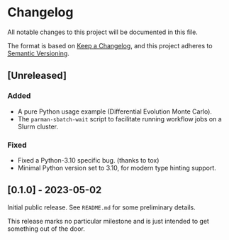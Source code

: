 # Changelog

All notable changes to this project will be documented in this file.

The format is based on [Keep a Changelog](https://keepachangelog.com/en/1.1.0/),
and this project adheres to [Semantic Versioning](https://semver.org/spec/v2.0.0.html).

## [Unreleased]

### Added

- A pure Python usage example (Differential Evolution Monte Carlo).
- The `parman-sbatch-wait` script to facilitate running workflow jobs on a Slurm cluster.

### Fixed

- Fixed a Python-3.10 specific bug. (thanks to tox)
- Minimal Python version set to 3.10, for modern type hinting support.

## [0.1.0] - 2023-05-02

Initial public release. See `README.md` for some preliminary details.

This release marks no particular milestone and is just intended to get something out of the door.
